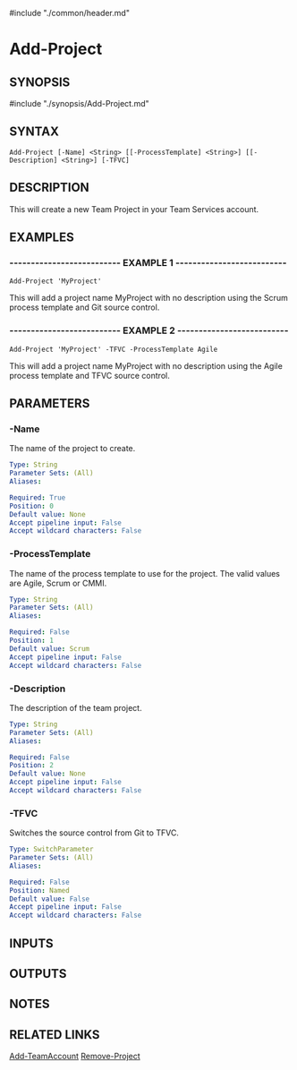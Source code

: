 #include "./common/header.md"

# Add-Project

## SYNOPSIS
#include "./synopsis/Add-Project.md"

## SYNTAX

```
Add-Project [-Name] <String> [[-ProcessTemplate] <String>] [[-Description] <String>] [-TFVC]
```

## DESCRIPTION
This will create a new Team Project in your Team Services
account.

## EXAMPLES

### -------------------------- EXAMPLE 1 --------------------------
```
Add-Project 'MyProject'
```

This will add a project name MyProject with no description using the Scrum process
template and Git source control.

### -------------------------- EXAMPLE 2 --------------------------
```
Add-Project 'MyProject' -TFVC -ProcessTemplate Agile
```

This will add a project name MyProject with no description using the Agile process
template and TFVC source control.

## PARAMETERS

### -Name
The name of the project to create.

```yaml
Type: String
Parameter Sets: (All)
Aliases: 

Required: True
Position: 0
Default value: None
Accept pipeline input: False
Accept wildcard characters: False
```

### -ProcessTemplate
The name of the process template to use for the project.
The valid values are
Agile, Scrum or CMMI.

```yaml
Type: String
Parameter Sets: (All)
Aliases: 

Required: False
Position: 1
Default value: Scrum
Accept pipeline input: False
Accept wildcard characters: False
```

### -Description
The description of the team project.

```yaml
Type: String
Parameter Sets: (All)
Aliases: 

Required: False
Position: 2
Default value: None
Accept pipeline input: False
Accept wildcard characters: False
```

### -TFVC
Switches the source control from Git to TFVC.

```yaml
Type: SwitchParameter
Parameter Sets: (All)
Aliases: 

Required: False
Position: Named
Default value: False
Accept pipeline input: False
Accept wildcard characters: False
```

## INPUTS

## OUTPUTS

## NOTES

## RELATED LINKS

[Add-TeamAccount](Add-TeamAccount.md)
[Remove-Project](Remove-Project.md)


